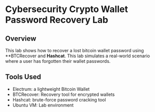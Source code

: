# Cybersecurity Crypto Wallet Password Recovery Lab 

## Overview 
This lab shows how to recover a lost bitcoin wallet password using **BTCRecover and **Hashcat**. This lab simulates a real-world scenario where a user has forgotten their wallet passwords. 

## Tools Used 

- Electrum: a lightweight Bitcoin Wallet
- BTCRecover: Recovery tool for encrypted wallets
- Hashcat: brute-force password cracking tool
- Ubuntu VM: Lab environment


